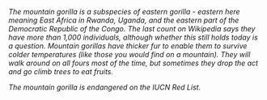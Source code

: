 *The mountain gorilla is a subspecies of eastern gorilla - eastern here meaning East Africa in Rwanda, Uganda, and the eastern part of the Democratic Republic of the Congo. The last count on Wikipedia says they have more than 1,000 individuals, although whether this still holds today is a question. Mountain gorillas have thicker fur to enable them to survive colder temperatures (like those you would find on a mountain). They will walk around on all fours most of the time, but sometimes they drop the act and go climb trees to eat fruits.*

*The mountain gorilla is endangered on the IUCN Red List.*
